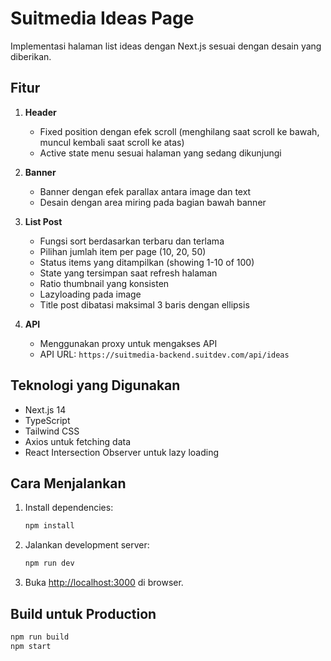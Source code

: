 # Suitmedia Ideas Page

Implementasi halaman list ideas dengan Next.js sesuai dengan desain yang diberikan.

## Fitur

1. **Header**
   - Fixed position dengan efek scroll (menghilang saat scroll ke bawah, muncul kembali saat scroll ke atas)
   - Active state menu sesuai halaman yang sedang dikunjungi

2. **Banner**
   - Banner dengan efek parallax antara image dan text
   - Desain dengan area miring pada bagian bawah banner

3. **List Post**
   - Fungsi sort berdasarkan terbaru dan terlama
   - Pilihan jumlah item per page (10, 20, 50)
   - Status items yang ditampilkan (showing 1-10 of 100)
   - State yang tersimpan saat refresh halaman
   - Ratio thumbnail yang konsisten
   - Lazyloading pada image
   - Title post dibatasi maksimal 3 baris dengan ellipsis

4. **API**
   - Menggunakan proxy untuk mengakses API
   - API URL: `https://suitmedia-backend.suitdev.com/api/ideas`

## Teknologi yang Digunakan

- Next.js 14
- TypeScript
- Tailwind CSS
- Axios untuk fetching data
- React Intersection Observer untuk lazy loading

## Cara Menjalankan

1. Install dependencies:
   ```bash
   npm install
   ```

2. Jalankan development server:
   ```bash
   npm run dev
   ```

3. Buka [http://localhost:3000](http://localhost:3000) di browser.

## Build untuk Production

```bash
npm run build
npm start
```